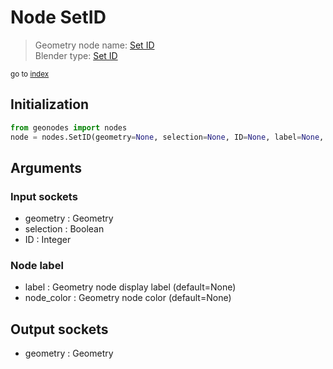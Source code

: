 
# Node SetID

> Geometry node name: [Set ID](https://docs.blender.org/manual/en/latest/modeling/geometry_nodes/geometry/set_id.html)<br>
  Blender type: [Set ID](https://docs.blender.org/api/current/bpy.types.GeometryNodeSetID.html)
  
<sub>go to [index](index.md)</sub>

## Initialization

```python
from geonodes import nodes
node = nodes.SetID(geometry=None, selection=None, ID=None, label=None, node_color=None)
```



## Arguments


### Input sockets

- geometry : Geometry
- selection : Boolean
- ID : Integer

### Node label

- label : Geometry node display label (default=None)
- node_color : Geometry node color (default=None)

## Output sockets

- geometry : Geometry
